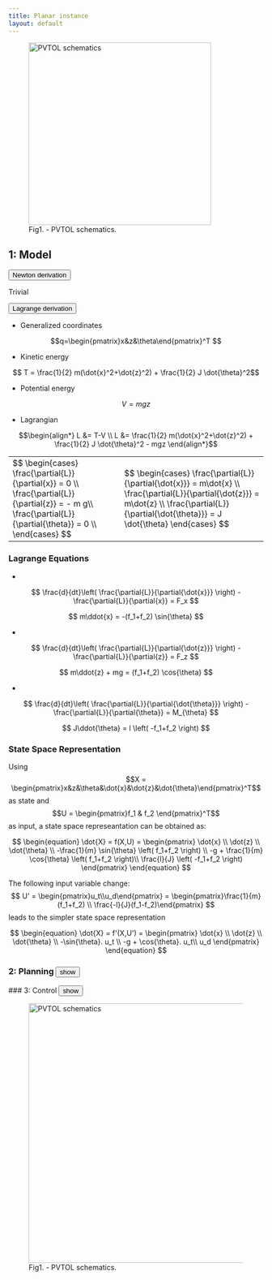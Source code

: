 ```yaml
---
title: Planar instance
layout: default
---
```



<figure>
	<img src="drawings/pvtol.png" alt="PVTOL schematics" width="360">
	<figcaption>Fig1. - PVTOL schematics.</figcaption>
</figure>

## 1: Model 
<button type="button" class="btn btn-info" data-toggle="collapse" data-target="#newton_derivation">Newton derivation</button>
<div id="newton_derivation" class="collapse derivation" markdown="1">
Trivial
</div>

<button type="button" class="btn btn-info" data-toggle="collapse" data-target="#lagrange_derivation">Lagrange derivation</button>
<div id="lagrange_derivation" class="collapse derivation" markdown="1">

  * Generalized coordinates
 
$$q=\begin{pmatrix}x&z&\theta\end{pmatrix}^T $$

  * Kinetic energy

$$ T = \frac{1}{2} m(\dot{x}^2+\dot{z}^2) + \frac{1}{2} J \dot{\theta}^2$$

  * Potential energy

$$ V = mgz$$

  * Lagrangian

$$\begin{align*} 
L &= T-V \\
L &= \frac{1}{2} m(\dot{x}^2+\dot{z}^2) + \frac{1}{2} J \dot{\theta}^2 -  mgz
\end{align*}$$


<table>
<tr><td>
$$
\begin{cases}
\frac{\partial{L}}{\partial{x}} =  0 \\
\frac{\partial{L}}{\partial{z}} =  - m g\\
\frac{\partial{L}}{\partial{\theta}} = 0 \\ 
\end{cases}
$$
</td><td>
$$
\begin{cases}
\frac{\partial{L}}{\partial{\dot{x}}} = m\dot{x} \\
\frac{\partial{L}}{\partial{\dot{z}}} = m\dot{z} \\
\frac{\partial{L}}{\partial{\dot{\theta}}} = J \dot{\theta}
\end{cases}
$$
</td></tr>
</table>

### Lagrange Equations

 *
 
$$
\frac{d}{dt}\left( \frac{\partial{L}}{\partial{\dot{x}}} \right) - \frac{\partial{L}}{\partial{x}} = F_x
$$

$$
m\ddot{x} = -(f_1+f_2) \sin{\theta}
$$

 *

$$
\frac{d}{dt}\left( \frac{\partial{L}}{\partial{\dot{z}}} \right) - \frac{\partial{L}}{\partial{z}} = F_z
$$

$$
m\ddot{z} + mg = (f_1+f_2) \cos{\theta}
$$

 *

$$
\frac{d}{dt}\left( \frac{\partial{L}}{\partial{\dot{\theta}}} \right) - \frac{\partial{L}}{\partial{\theta}} = M_{\theta}
$$

$$
J\ddot{\theta} = l \left( -f_1+f_2 \right)
$$
 </div>
 
 
### State Space Representation

Using $$X = \begin{pmatrix}x&z&\theta&\dot{x}&\dot{z}&\dot{\theta}\end{pmatrix}^T$$ as state and $$U = \begin{pmatrix}f_1 & f_2 \end{pmatrix}^T$$ as input, a state space represeantation can be obtained as:


$$
\begin{equation}
\dot{X} = f(X,U) = \begin{pmatrix}
  \dot{x} \\
  \dot{z} \\
  \dot{\theta} \\
  -\frac{1}{m}  \sin{\theta} \left( f_1+f_2 \right) \\
  -g + \frac{1}{m}  \cos{\theta} \left( f_1+f_2 \right)\\
  \frac{l}{J} \left( -f_1+f_2 \right)
\end{pmatrix}
\end{equation}
$$

The following input variable change:
$$ 
U' = \begin{pmatrix}u_t\\u_d\end{pmatrix} = \begin{pmatrix}\frac{1}{m}(f_1+f_2) \\ \frac{-l}{J}(f_1-f_2)\end{pmatrix}
$$
leads to the simpler state space representation

$$
\begin{equation}
\dot{X} = f'(X,U') = \begin{pmatrix}
  \dot{x} \\
  \dot{z} \\
  \dot{\theta} \\
  -\sin{\theta}. u_t \\
  -g + \cos{\theta}. u_t\\
  u_d
\end{pmatrix}
\end{equation}
$$


### 2: Planning <button type="button" class="btn btn-info" data-toggle="collapse" data-target="#single_pvtol_planning">show</button>
<div id="single_pvtol_planning" class="collapse exemple" markdown="1">

</div>
### 3: Control <button type="button" class="btn btn-info" data-toggle="collapse" data-target="#single_pvtol_control">show</button>
<div id="single_pvtol_control" class="collapse exemple" markdown="1">
<figure>
	<img src="plots/pvtol_reg_1.apng" alt="PVTOL schematics" width="512">
	<figcaption>Fig1. - PVTOL schematics.</figcaption>
</figure>
</div>

